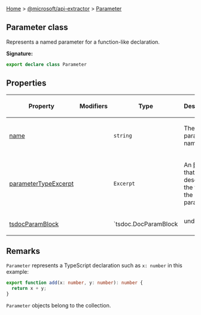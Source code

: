 [Home](./index) &gt; [@microsoft/api-extractor](./api-extractor.md) &gt; [Parameter](./api-extractor.parameter.md)

## Parameter class

Represents a named parameter for a function-like declaration.

<b>Signature:</b>

```typescript
export declare class Parameter 
```

## Properties

|  <p>Property</p> | <p>Modifiers</p> | <p>Type</p> | <p>Description</p> |
|  --- | --- | --- | --- |
|  <p>[name](./api-extractor.parameter.name.md)</p> |  | <p>`string`</p> | <p>The parameter name.</p> |
|  <p>[parameterTypeExcerpt](./api-extractor.parameter.parametertypeexcerpt.md)</p> |  | <p>`Excerpt`</p> | <p>An [Excerpt](./api-extractor.excerpt.md) that describes the type of the parameter.</p> |
|  <p>[tsdocParamBlock](./api-extractor.parameter.tsdocparamblock.md)</p> |  | <p>`tsdoc.DocParamBlock | undefined`</p> | <p>Returns the `@param` documentation for this parameter, if present.</p> |

## Remarks

`Parameter` represents a TypeScript declaration such as `x: number` in this example:

```ts
export function add(x: number, y: number): number {
  return x + y;
}

```
`Parameter` objects belong to the  collection.

